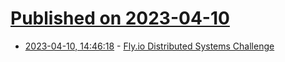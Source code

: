 # [Published on 2023-04-10](index.md)

* [2023-04-10, 14:46:18](https://lobste.rs/s/5kuwpf/fly_io_distributed_systems_challenge) - [Fly.io Distributed Systems Challenge](https://fly.io/dist-sys/)

